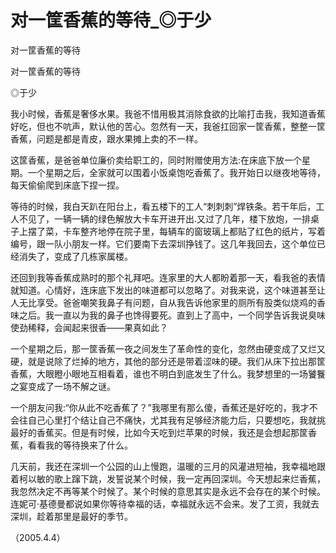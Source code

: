 # 对一筐香蕉的等待_◎于少

对一筐香蕉的等待

对一筐香蕉的等待

◎于少

我小时候，香蕉是奢侈水果。我爸不惜用极其消除食欲的比喻打击我，我知道香蕉好吃，但也不吭声，默认他的苦心。忽然有一天，我爸扛回家一筐香蕉，整整一筐香蕉，问题是都是青皮，跟水果摊上卖的不一样。

这筐香蕉，是爸爸单位廉价卖给职工的，同时附赠使用方法:在床底下放一个星期。一个星期之后，全家就可以围着小饭桌饱吃香蕉了。我开始日以继夜地等待，每天偷偷爬到床底下捏一捏。

等待的时候，我白天趴在阳台上，看五楼下的工人“刺刺刺”焊铁条。若干年后，工人不见了，一辆一辆的绿色解放大卡车开进开出.又过了几年，楼下放炮，一排桌子上摆了菜，卡车整齐地停在院子里，每辆车的窗玻璃上都贴了红色的纸片，写着编号，跟一队小朋友一样。它们要南下去深圳挣钱了。这几年我回去，这个单位已经消失了，变成了几栋家属楼。

还回到我等香蕉成熟时的那个礼拜吧。连家里的大人都盼着那一天，看我爸的表情就知道。心情好，连床底下发出的味道都可以忽略了。对我来说，这个味道甚至让人无比享受。爸爸嘲笑我鼻子有问题，自从我告诉他家里的厕所有股类似烧鸡的香味之后。我一直以为我的鼻子也馋得要死。直到上了高中，一个同学告诉我说臭味使劲稀释，会闻起来很香——果真如此？

一个星期之后，那一筐香蕉一夜之间发生了革命性的变化，忽然由硬变成了又烂又硬，就是说除了烂掉的地方，其他的部分还是带着涩味的硬。我们从床下拉出那筐香蕉，大眼瞪小眼地互相看着，谁也不明白到底发生了什么。我梦想里的一场饕餮之宴变成了一场不解之谜。

一个朋友问我:“你从此不吃香蕉了？”我哪里有那么傻，香蕉还是好吃的，我才不会往自己心里打个结让自己不痛快，尤其我有足够经济能力后，只要想吃，我就挑最好的香蕉买。但是有时候，比如今天吃到烂苹果的时候，我还是会想起那筐香蕉，看看我的等待换来了什么。

几天前，我还在深圳一个公园的山上慢跑，温暖的三月的风灌进短袖，我幸福地跟着柯以敏的歌上蹿下跳，发誓说某个时候，我一定再回深圳。今天想起来烂香蕉，我忽然决定不再等某个时候了。某个时候的意思其实是永远不会存在的某个时候。连妮可·基德曼都说如果你等待幸福的话，幸福就永远不会来。发了工资，我就去深圳，趁着那里是最好的季节。

（2005.4.4）